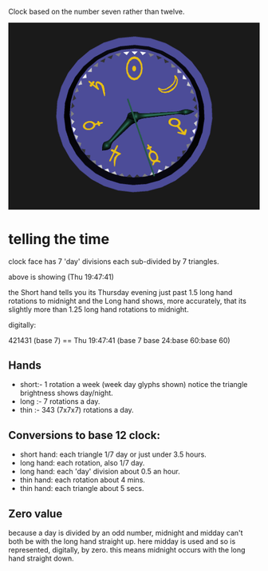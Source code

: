 Clock based on the number seven rather than twelve.

[![Week Clock](weekclock.png)](../../advancedViewer.html?model=./2007/weekclock/weekclock.wrl  "click to browse in 3d")

# telling the time

clock face has 7 'day' divisions each sub-divided by 7 triangles.

above is showing (Thu 19∶47∶41)

the Short hand tells you its Thursday evening just past 1.5 long hand rotations to midnight
and the Long hand shows, more accurately, that its slightly more than 1.25 long hand rotations to midnight.

digitally:

421431 (base 7) == Thu 19∶47∶41 (base 7 base 24:base 60:base 60)

## Hands

* short:- 1 rotation a week (week day glyphs shown)
notice the triangle brightness shows day/night.
* long :- 7 rotations a day.
* thin :- 343 (7x7x7) rotations a day.

## Conversions to base 12 clock:

* short hand: each triangle 1/7 day or just under 3.5 hours.
* long hand: each rotation, also 1/7 day.
* long hand: each 'day' division about 0.5 an hour.
* thin hand: each rotation about 4 mins.
* thin hand: each triangle about 5 secs.

## Zero value

because a day is divided by an odd number, midnight and midday can't both be with the long hand straight up.
here midday is used and so is represented, digitally, by zero.
this means midnight occurs with the long hand straight down.
	 